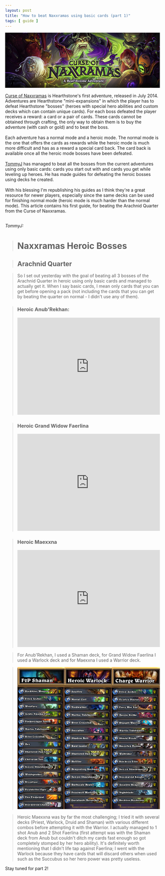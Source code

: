 ```yaml
--- 
layout: post 
title: "How to beat Naxxramas using basic cards (part 1)"
tags: [ guide ]
---
```


![Curse of Naxxramas](/images/common/curse-of-naxxramas.jpg)


<div class="article-description">

<a href="http://hearthstone.gamepedia.com/Curse_of_Naxxramas">Curse of Naxxramas</a> is Hearthstone's first adventure, released in
July 2014. Adventures are Hearthstone "mini-expansions" in which the player has to defeat Hearthstone "bosses" (heroes
with special hero abilities and custom decks which can contain unique cards). For each boss defeated the player receives
a reward: a card or a pair of cards.  These cards cannot be obtained through crafting, the only way to obtain them is to
buy the adventure (with cash or gold) and to beat the boss.
<br>
<br>
Each adventure has a normal mode and a heroic mode. The normal mode is the one that offers the cards as rewards while
the heroic mode is much more difficult and has as a reward a special card back. The card back is available once all the
heroic mode bosses have been defeated.
<br>
<br>
<a href="https://www.youtube.com/channel/UCSmjrqVod1_sXqFl9AS4fRg">TommyJ</a> has managed to beat all the bosses from the current
adventures using only basic cards: cards you start out with and cards you get while leveling up heroes. He has made
guides for defeating the heroic bosses using decks he created.
<br>
<br>
With his blessing I'm republishing his guides as I think they're a great resource for newer players, especially since
the same decks can be used for finishing normal mode (heroic mode is much harder than the normal mode). This article
contains his first guide, for beating the Arachnid Quarter from the Curse of Naxxramas.
<br>
<br>
</div>

*TommyJ:*

> # Naxxramas Heroic Bosses

> ## Arachnid Quarter

> So I set out yesterday with the goal of beating all 3 bosses of the Arachnid Quarter in heroic using only basic cards
> and managed to actually get it. When I say basic cards, I mean only cards that you can get before opening a pack (not
> including the cards that you can get by beating the quarter on normal - I didn't use any of them).

> ### Heroic Anub'Rekhan:
> <iframe width="100%" height="315" src="https://www.youtube.com/embed/DtKsT7jEcBM" frameborder="0" allowfullscreen></iframe>

> ### Heroic Grand Widow Faerlina
> <iframe width="100%" height="315" src="https://www.youtube.com/embed/LvIJqZtRKlg" frameborder="0" allowfullscreen></iframe>

> ### Heroic Maexxna
> <iframe width="100%" height="315" src="https://www.youtube.com/embed/DtKsT7jEcBM" frameborder="0" allowfullscreen></iframe>

> For Anub'Rekhan, I used a Shaman deck, for Grand Widow Faerlina I used a Warlock deck and for Maexxna I used a Warrior
> deck.

> ![Decks used to beat Arachnid Quarter](/images/posts/beat-naxxramas/arachnid.png)

> Heroic Maexxna was by far the most challenging; I tried it with several decks (Priest, Warlock, Druid and Shaman) with
> various different combos before attempting it with the Warrior. I actually managed to 1 shot Anub and 2 Shot Faerlina
> (first attempt was with the Shaman deck from Anub but couldn't ditch my cards fast enough so got completely stomped by
> her hero ability). It's definitely worth mentioning that I didn't life tap against Faerlina; I went with the Warlock
> because they have cards that will discard others when used such as the Succubus so her hero power was pretty useless.

Stay tuned for part 2!

